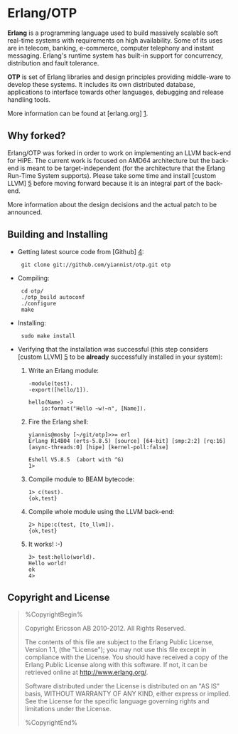 Erlang/OTP
==========

**Erlang** is a programming language used to build massively scalable soft
real-time systems with requirements on high availability. Some of its
uses are in telecom, banking, e-commerce, computer telephony and
instant messaging. Erlang's runtime system has built-in support for
concurrency, distribution and fault tolerance.

**OTP** is set of Erlang libraries and design principles providing
middle-ware to develop these systems. It includes its own distributed
database, applications to interface towards other languages, debugging
and release handling tools.

More information can be found at [erlang.org] [1].

Why forked?
-----------
Erlang/OTP was forked in order to work on implementing an LLVM
back-end for HiPE. The current work is focused on AMD64 architecture
but the back-end is meant to be target-independent (for the
architecture that the Erlang Run-Time System supports). Please take
some time and install [custom LLVM] [5] before moving forward because
it is an integral part of the back-end.

More information about the design decisions and the actual patch to be announced.

Building and Installing
-----------------------
*  Getting latest source code from [Github] [4]:

        git clone git://github.com/yiannist/otp.git otp

*  Compiling:

        cd otp/
        ./otp_build autoconf
        ./configure
        make

*  Installing:

        sudo make install

*  Verifying that the installation was successful (this
   step considers [custom LLVM] [5] to be **already** successfully
   installed in your system):

    1.  Write an Erlang module:

            -module(test).
            -export([hello/1]).

            hello(Name) ->
                io:format("Hello ~w!~n", [Name]).

    2.  Fire the Erlang shell:

            yiannis@mosby [~/git/otp]>>= erl
            Erlang R14B04 (erts-5.8.5) [source] [64-bit] [smp:2:2] [rq:16]
            [async-threads:0] [hipe] [kernel-poll:false]

            Eshell V5.8.5  (abort with ^G)
            1>

    3.  Compile module to BEAM bytecode:

            1> c(test).
            {ok,test}

    4.  Compile whole module using the LLVM back-end:

            2> hipe:c(test, [to_llvm]).
            {ok,test}

    5.  It works! :-)

            3> test:hello(world).
            Hello world!
            ok
            4>

Copyright and License
---------------------

> %CopyrightBegin%
>
> Copyright Ericsson AB 2010-2012. All Rights Reserved.
>
> The contents of this file are subject to the Erlang Public License,
> Version 1.1, (the "License"); you may not use this file except in
> compliance with the License. You should have received a copy of the
> Erlang Public License along with this software. If not, it can be
> retrieved online at http://www.erlang.org/.
>
> Software distributed under the License is distributed on an "AS IS"
> basis, WITHOUT WARRANTY OF ANY KIND, either express or implied. See
> the License for the specific language governing rights and limitations
> under the License.
>
> %CopyrightEnd%


   [1]: http://www.erlang.org
   [2]: http://wiki.github.com/erlang/otp/submitting-patches
   [3]: http://www.erlang.org/faq.html
   [4]: http://github.com/yiannist/otp
   [5]: http://github.com/yiannist/llvm
